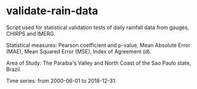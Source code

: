 # validate-rain-data

Script used for statistical validation tests of daily rainfall data from gauges, CHIRPS and IMERG.

Statistical measures: Pearson coefficient and p-value, Mean Absolute Error (MAE), Mean Squared Error (MSE), Index of Agreement (d).

Area of Study: The Paraiba's Valley and North Coast of the Sao Paulo state, Brazil.

Time series: from 2000-06-01 to 2018-12-31.
